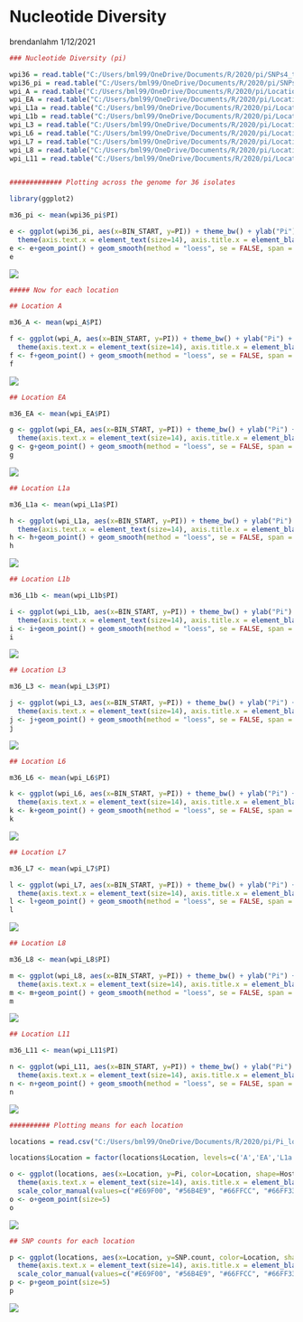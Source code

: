 Nucleotide Diversity
================
brendanlahm
1/12/2021

``` r
### Nucleotide Diversity (pi)

wpi36 = read.table("C:/Users/bml99/OneDrive/Documents/R/2020/pi/SNPs4_thinned.windowed.pi", header =T)
wpi36_pi = read.table("C:/Users/bml99/OneDrive/Documents/R/2020/pi/SNPs4_pi.windowed.pi", header =T)
wpi_A = read.table("C:/Users/bml99/OneDrive/Documents/R/2020/pi/Location_A.windowed.pi", header =T)
wpi_EA = read.table("C:/Users/bml99/OneDrive/Documents/R/2020/pi/Location_EA.windowed.pi", header =T)
wpi_L1a = read.table("C:/Users/bml99/OneDrive/Documents/R/2020/pi/Location_L1a.windowed.pi", header =T)
wpi_L1b = read.table("C:/Users/bml99/OneDrive/Documents/R/2020/pi/Location_L1b.windowed.pi", header =T)
wpi_L3 = read.table("C:/Users/bml99/OneDrive/Documents/R/2020/pi/Location_L3.windowed.pi", header =T)
wpi_L6 = read.table("C:/Users/bml99/OneDrive/Documents/R/2020/pi/Location_L6.windowed.pi", header =T)
wpi_L7 = read.table("C:/Users/bml99/OneDrive/Documents/R/2020/pi/Location_L7.windowed.pi", header =T)
wpi_L8 = read.table("C:/Users/bml99/OneDrive/Documents/R/2020/pi/Location_L8.windowed.pi", header =T)
wpi_L11 = read.table("C:/Users/bml99/OneDrive/Documents/R/2020/pi/Location_L11.windowed.pi", header =T)


############# Plotting across the genome for 36 isolates

library(ggplot2)

m36_pi <- mean(wpi36_pi$PI)

e <- ggplot(wpi36_pi, aes(x=BIN_START, y=PI)) + theme_bw() + ylab("Pi") + xlab("Position") + 
  theme(axis.text.x = element_text(size=14), axis.title.x = element_blank(), axis.text.y = element_text(size=14), axis.title.y = element_blank())
e <- e+geom_point() + geom_smooth(method = "loess", se = FALSE, span = 1/10)
e
```

![](Nucleotide_diversity_files/figure-gfm/unnamed-chunk-1-1.png)<!-- -->

``` r
##### Now for each location

## Location A

m36_A <- mean(wpi_A$PI)

f <- ggplot(wpi_A, aes(x=BIN_START, y=PI)) + theme_bw() + ylab("Pi") + xlab("Position") + 
  theme(axis.text.x = element_text(size=14), axis.title.x = element_blank(), axis.text.y = element_text(size=14), axis.title.y = element_blank())
f <- f+geom_point() + geom_smooth(method = "loess", se = FALSE, span = 1/10)
f
```

![](Nucleotide_diversity_files/figure-gfm/unnamed-chunk-1-2.png)<!-- -->

``` r
## Location EA

m36_EA <- mean(wpi_EA$PI)

g <- ggplot(wpi_EA, aes(x=BIN_START, y=PI)) + theme_bw() + ylab("Pi") + xlab("Position") + 
  theme(axis.text.x = element_text(size=14), axis.title.x = element_blank(), axis.text.y = element_text(size=14), axis.title.y = element_blank())
g <- g+geom_point() + geom_smooth(method = "loess", se = FALSE, span = 1/10)
g
```

![](Nucleotide_diversity_files/figure-gfm/unnamed-chunk-1-3.png)<!-- -->

``` r
## Location L1a

m36_L1a <- mean(wpi_L1a$PI)

h <- ggplot(wpi_L1a, aes(x=BIN_START, y=PI)) + theme_bw() + ylab("Pi") + xlab("Position") + 
  theme(axis.text.x = element_text(size=14), axis.title.x = element_blank(), axis.text.y = element_text(size=14), axis.title.y = element_blank())
h <- h+geom_point() + geom_smooth(method = "loess", se = FALSE, span = 1/10)
h
```

![](Nucleotide_diversity_files/figure-gfm/unnamed-chunk-1-4.png)<!-- -->

``` r
## Location L1b

m36_L1b <- mean(wpi_L1b$PI)

i <- ggplot(wpi_L1b, aes(x=BIN_START, y=PI)) + theme_bw() + ylab("Pi") + xlab("Position") + 
  theme(axis.text.x = element_text(size=14), axis.title.x = element_blank(), axis.text.y = element_text(size=14), axis.title.y = element_blank())
i <- i+geom_point() + geom_smooth(method = "loess", se = FALSE, span = 1/10)
i
```

![](Nucleotide_diversity_files/figure-gfm/unnamed-chunk-1-5.png)<!-- -->

``` r
## Location L3

m36_L3 <- mean(wpi_L3$PI)

j <- ggplot(wpi_L3, aes(x=BIN_START, y=PI)) + theme_bw() + ylab("Pi") + xlab("Position") + 
  theme(axis.text.x = element_text(size=14), axis.title.x = element_blank(), axis.text.y = element_text(size=14), axis.title.y = element_blank())
j <- j+geom_point() + geom_smooth(method = "loess", se = FALSE, span = 1/10)
j
```

![](Nucleotide_diversity_files/figure-gfm/unnamed-chunk-1-6.png)<!-- -->

``` r
## Location L6

m36_L6 <- mean(wpi_L6$PI)

k <- ggplot(wpi_L6, aes(x=BIN_START, y=PI)) + theme_bw() + ylab("Pi") + xlab("Position") + 
  theme(axis.text.x = element_text(size=14), axis.title.x = element_blank(), axis.text.y = element_text(size=14), axis.title.y = element_blank())
k <- k+geom_point() + geom_smooth(method = "loess", se = FALSE, span = 1/10)
k
```

![](Nucleotide_diversity_files/figure-gfm/unnamed-chunk-1-7.png)<!-- -->

``` r
## Location L7

m36_L7 <- mean(wpi_L7$PI)

l <- ggplot(wpi_L7, aes(x=BIN_START, y=PI)) + theme_bw() + ylab("Pi") + xlab("Position") + 
  theme(axis.text.x = element_text(size=14), axis.title.x = element_blank(), axis.text.y = element_text(size=14), axis.title.y = element_blank())
l <- l+geom_point() + geom_smooth(method = "loess", se = FALSE, span = 1/10)
l
```

![](Nucleotide_diversity_files/figure-gfm/unnamed-chunk-1-8.png)<!-- -->

``` r
## Location L8

m36_L8 <- mean(wpi_L8$PI)

m <- ggplot(wpi_L8, aes(x=BIN_START, y=PI)) + theme_bw() + ylab("Pi") + xlab("Position") + 
  theme(axis.text.x = element_text(size=14), axis.title.x = element_blank(), axis.text.y = element_text(size=14), axis.title.y = element_blank())
m <- m+geom_point() + geom_smooth(method = "loess", se = FALSE, span = 1/10)
m
```

![](Nucleotide_diversity_files/figure-gfm/unnamed-chunk-1-9.png)<!-- -->

``` r
## Location L11

m36_L11 <- mean(wpi_L11$PI)

n <- ggplot(wpi_L11, aes(x=BIN_START, y=PI)) + theme_bw() + ylab("Pi") + xlab("Position") + 
  theme(axis.text.x = element_text(size=14), axis.title.x = element_blank(), axis.text.y = element_text(size=14), axis.title.y = element_blank())
n <- n+geom_point() + geom_smooth(method = "loess", se = FALSE, span = 1/10)
n
```

![](Nucleotide_diversity_files/figure-gfm/unnamed-chunk-1-10.png)<!-- -->

``` r
########## Plotting means for each location

locations = read.csv("C:/Users/bml99/OneDrive/Documents/R/2020/pi/Pi_locations.csv", header = T, sep = ",", na.strings = "")

locations$Location = factor(locations$Location, levels=c('A','EA','L1a','L1b','L3', 'L6','L7','L8','L11'))

o <- ggplot(locations, aes(x=Location, y=Pi, color=Location, shape=Host)) + theme_bw() + ylab("Pi") + xlab("Location") + 
  theme(axis.text.x = element_text(size=14), axis.title.x = element_blank(), axis.text.y = element_text(size=14), axis.title.y = element_blank()) +
  scale_color_manual(values=c("#E69F00", "#56B4E9", "#66FFCC", "#66FF33", "#66CC00", "#009900", "#FF6666", "#CC00FF", "#CC0033"))
o <- o+geom_point(size=5)
o
```

![](Nucleotide_diversity_files/figure-gfm/unnamed-chunk-1-11.png)<!-- -->

``` r
## SNP counts for each location

p <- ggplot(locations, aes(x=Location, y=SNP.count, color=Location, shape=Host)) + theme_bw() + ylab("SNP count") + xlab("Location") + 
  theme(axis.text.x = element_text(size=14), axis.title.x = element_blank(), axis.text.y = element_text(size=14), axis.title.y = element_blank()) +
  scale_color_manual(values=c("#E69F00", "#56B4E9", "#66FFCC", "#66FF33", "#66CC00", "#009900", "#FF6666", "#CC00FF", "#CC0033"))
p <- p+geom_point(size=5)
p
```

![](Nucleotide_diversity_files/figure-gfm/unnamed-chunk-1-12.png)<!-- -->
